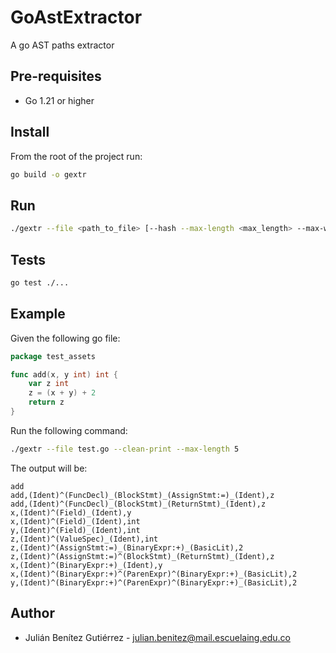 # GoAstExtractor
A go AST paths extractor

## Pre-requisites

* Go 1.21 or higher 

## Install
From the root of the project run:

```bash
go build -o gextr
```

## Run

```bash
./gextr --file <path_to_file> [--hash --max-length <max_length> --max-width <max_width> --clean-print]
```

## Tests

```bash
go test ./...
```

## Example

Given the following go file:

```go
package test_assets

func add(x, y int) int {
	var z int
	z = (x + y) + 2
	return z
}
```

Run the following command:
```bash
./gextr --file test.go --clean-print --max-length 5
```

The output will be:
```
add
add,(Ident)^(FuncDecl)_(BlockStmt)_(AssignStmt:=)_(Ident),z
add,(Ident)^(FuncDecl)_(BlockStmt)_(ReturnStmt)_(Ident),z
x,(Ident)^(Field)_(Ident),y
x,(Ident)^(Field)_(Ident),int
y,(Ident)^(Field)_(Ident),int
z,(Ident)^(ValueSpec)_(Ident),int
z,(Ident)^(AssignStmt:=)_(BinaryExpr:+)_(BasicLit),2
z,(Ident)^(AssignStmt:=)^(BlockStmt)_(ReturnStmt)_(Ident),z
x,(Ident)^(BinaryExpr:+)_(Ident),y
x,(Ident)^(BinaryExpr:+)^(ParenExpr)^(BinaryExpr:+)_(BasicLit),2
y,(Ident)^(BinaryExpr:+)^(ParenExpr)^(BinaryExpr:+)_(BasicLit),2
```

## Author
* Julián Benítez Gutiérrez - [julian.benitez@mail.escuelaing.edu.co](mailto:julian.benitez@mail.escuelaing.edu.co)
